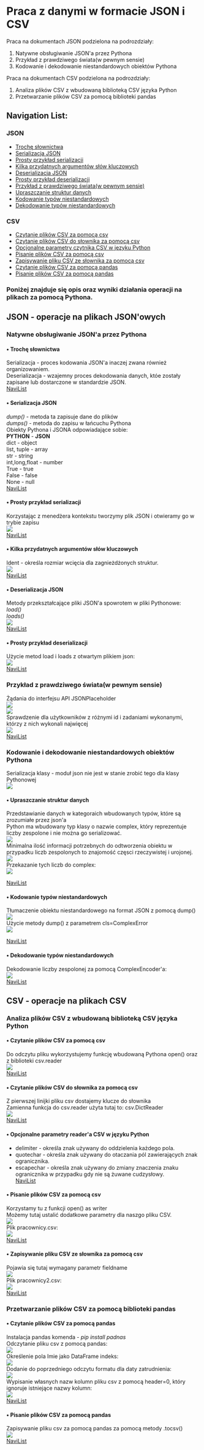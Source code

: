 # Praca z danymi w formacie JSON i CSV
Praca na dokumentach JSON podzielona na podrozdziały:
1. Natywne obsługiwanie JSON'a przez Pythona
2. Przykład z prawdziwego świata(w pewnym sensie)
3. Kodowanie i dekodowanie niestandardowych obiektów Pythona

Praca na dokumentach CSV podzielona na podrozdziały:
1. Analiza plików CSV z wbudowaną biblioteką CSV języka Python
2. Przetwarzanie plików CSV za pomocą biblioteki pandas

## Navigation List:
### JSON
* [Trochę słownictwa](https://github.com/PawelM98/Uczenie_Maszynowe/tree/master/Lab8#-troch%C4%99-s%C5%82ownictwa)<br>
* [Serializacja JSON](https://github.com/PawelM98/Uczenie_Maszynowe/tree/master/Lab8#-serializacja-json)<br>
* [Prosty przykład serializacji](https://github.com/PawelM98/Uczenie_Maszynowe/tree/master/Lab8#-prosty-przyk%C5%82ad-serializacji)<br>
* [Kilka przydatnych argumentów słów kluczowych](https://github.com/PawelM98/Uczenie_Maszynowe/tree/master/Lab8#-kilka-przydatnych-argument%C3%B3w-s%C5%82%C3%B3w-kluczowych)<br>
* [Deserializacja JSON](https://github.com/PawelM98/Uczenie_Maszynowe/tree/master/Lab8#-deserializacja-json)<br>
* [Prosty przykład deserializacji](https://github.com/PawelM98/Uczenie_Maszynowe/tree/master/Lab8#-prosty-przyk%C5%82ad-deserializacji)<br>
* [Przykład z prawdziwego świata(w pewnym sensie)](https://github.com/PawelM98/Uczenie_Maszynowe/tree/master/Lab8#przyk%C5%82ad-z-prawdziwego-%C5%9Bwiataw-pewnym-sensie)<br>
* [Upraszczanie struktur danych](https://github.com/PawelM98/Uczenie_Maszynowe/tree/master/Lab8#-upraszczanie-struktur-danych)<br>
* [Kodowanie typów niestandardowych](https://github.com/PawelM98/Uczenie_Maszynowe/tree/master/Lab8#-kodowanie-typ%C3%B3w-niestandardowych)<br>
* [Dekodowanie typów niestandardowych](https://github.com/PawelM98/Uczenie_Maszynowe/tree/master/Lab8#-dekodowanie-typ%C3%B3w-niestandardowych)<br>

### CSV
* [Czytanie plików CSV za pomocą csv](https://github.com/PawelM98/Uczenie_Maszynowe/tree/master/Lab8#-czytanie-plik%C3%B3w-csv-za-pomoc%C4%85-csv)<br>
* [Czytanie plików CSV do słownika za pomocą csv](https://github.com/PawelM98/Uczenie_Maszynowe/tree/master/Lab8#-czytanie-plik%C3%B3w-csv-do-s%C5%82ownika-za-pomoc%C4%85-csv)<br>
* [Opcjonalne parametry czytnika CSV w języku Python](https://github.com/PawelM98/Uczenie_Maszynowe/tree/master/Lab8#-opcjonalne-parametry-czytnika-csv-w-j%C4%99zyku-python)<br>
* [Pisanie plików CSV za pomocą csv](https://github.com/PawelM98/Uczenie_Maszynowe/tree/master/Lab8#-pisanie-plik%C3%B3w-csv-za-pomoc%C4%85-csv)<br>
* [Zapisywanie pliku CSV ze słownika za pomocą csv](https://github.com/PawelM98/Uczenie_Maszynowe/tree/master/Lab8#-zapisywanie-pliku-csv-ze-s%C5%82ownika-za-pomoc%C4%85-csv)<br>
* [Czytanie plików CSV za pomocą pandas](https://github.com/PawelM98/Uczenie_Maszynowe/tree/master/Lab8#-czytanie-plik%C3%B3w-csv-za-pomoc%C4%85-pandas)<br>
* [Pisanie plików CSV za pomocą pandas](https://github.com/PawelM98/Uczenie_Maszynowe/tree/master/Lab8#-pisanie-plik%C3%B3w-csv-za-pomoc%C4%85-pandas)<br>

### Poniżej znajduje się opis oraz wyniki działania operacji na plikach za pomocą Pythona.

## JSON - operacje na plikach JSON'owych
### Natywne obsługiwanie JSON'a przez Pythona
#### • Trochę słownictwa
Serializacja - proces kodowania JSON'a inaczej zwana również organizowaniem.<br>
Deserializacja - wzajemny proces dekodowania danych, któe zostały zapisane lub dostarczone w standardzie JSON.<br>
[NaviList](https://github.com/PawelM98/Uczenie_Maszynowe/tree/master/Lab8#navigation-list)<br>

#### • Serializacja JSON
*dump()* - metoda ta zapisuje dane do plików<br>
*dumps()* - metoda do zapisu w łańcuchu Pythona<br>
Obiekty Pythona i JSONA odpowiadające sobie:<br>
**PYTHON**     -     **JSON**<br>
dict     -           object<br>
list, tuple     -    array<br>
str     -            string<br>
int,long,float     - number<br>
True     -           true<br>
False     -          false<br>
None     -           null<br>
[NaviList](https://github.com/PawelM98/Uczenie_Maszynowe/tree/master/Lab8#navigation-list)<br>

#### • Prosty przykład serializacji
Korzystając z menedżera kontekstu tworzymy plik JSON i otwieramy go w trybie zapisu<br>
![](images/json/serializacja.PNG)<br>
[NaviList](https://github.com/PawelM98/Uczenie_Maszynowe/tree/master/Lab8#navigation-list)<br>

#### • Kilka przydatnych argumentów słów kluczowych
Ident - określa rozmiar wcięcia dla zagnieżdżonych struktur.<br>
![](images/json/indent.PNG)<br>
[NaviList](https://github.com/PawelM98/Uczenie_Maszynowe/tree/master/Lab8#navigation-list)<br>

#### • Deserializacja JSON
Metody przekształcające pliki JSON'a spowrotem w pliki Pythonowe:<br>
*load()* <br>
*loads()* <br>
![](images/json/deserializacja.PNG)<br>
[NaviList](https://github.com/PawelM98/Uczenie_Maszynowe/tree/master/Lab8#navigation-list)<br>

#### • Prosty przykład deserializacji
Użycie metod load i loads z otwartym plikiem json:<br>
![](images/json/przykladDeseriali.PNG)<br>
[NaviList](https://github.com/PawelM98/Uczenie_Maszynowe/tree/master/Lab8#navigation-list)<br>

### Przykład z prawdziwego świata(w pewnym sensie)
Żądania do interfejsu API JSONPlaceholder<br>
![](images/json/przykladZPrawdz.PNG)<br>
![](images/json/przykladZPrawdz2.PNG)<br>
Sprawdzenie dla użytkowników z różnymi id i zadaniami wykonanymi, którzy z nich wykonali najwięcej<br>
![](images/json/przykladZPrawdz2.PNG)<br>
[NaviList](https://github.com/PawelM98/Uczenie_Maszynowe/tree/master/Lab8#navigation-list)<br>

### Kodowanie i dekodowanie niestandardowych obiektów Pythona
Serializacja klasy - moduł json nie jest w stanie zrobić tego dla klasy Pythonowej<br>
![](images/json/kodowanie_dekodowanie.PNG)<br>
#### • Upraszczanie struktur danych
Przedstawianie danych w kategoraich wbudowanych typów, które są zrozumiałe przez json'a<br>
Python ma wbudowany typ klasy o nazwie complex, który reprezentuje liczby zespolone i nie można go serializować.<br>
![](images/json/upraszczanie.PNG)<br>
Minimalna ilość informacji potrzebnych do odtworzenia obiektu w przypadku liczb zespolonych to znajomość częsci rzeczywistej i urojonej.<br>
![](images/json/kodowanie_dekodowanie2.PNG)<br>
Przekazanie tych liczb do complex:<br>
![](images/json/kodowanie_dekodowanie3.PNG)<br>

[NaviList](https://github.com/PawelM98/Uczenie_Maszynowe/tree/master/Lab8#navigation-list)<br>

#### • Kodowanie typów niestandardowych
Tłumaczenie obiektu niestandardowego na format JSON z pomocą dump()<br>
![](images/json/kodowanie_nies.PNG)<br>
Użycie metody dump() z parametrem cls=ComplexError<br>
![](images/json/kodowanie_nies2.PNG)<br>

[NaviList](https://github.com/PawelM98/Uczenie_Maszynowe/tree/master/Lab8#navigation-list)<br>

#### • Dekodowanie typów niestandardowych
Dekodowanie liczby zespolonej za pomocą ComplexEncoder'a:<br>
![](images/json/dekodowanie_nies.PNG)<br>
[NaviList](https://github.com/PawelM98/Uczenie_Maszynowe/tree/master/Lab8#navigation-list)<br>


## CSV - operacje na plikach CSV
### Analiza plików CSV z wbudowaną biblioteką CSV języka Python
#### • Czytanie plików CSV za pomocą csv
Do odczytu pliku wykorzystujemy funkcję wbudowaną Pythona open() oraz z biblioteki csv.reader<br>
![](images/csv/czytanieCSV.PNG)<br>
[NaviList](https://github.com/PawelM98/Uczenie_Maszynowe/tree/master/Lab8#navigation-list)<br>

#### • Czytanie plików CSV do słownika za pomocą csv
Z pierwszej linijki pliku csv dostajemy klucze do słownika<br>
Zamienna funkcja do csv.reader użyta tutaj to: csv.DictReader<br>
![](images/csv/czytanieCSVslownik.PNG)<br>
[NaviList](https://github.com/PawelM98/Uczenie_Maszynowe/tree/master/Lab8#navigation-list)<br>

#### • Opcjonalne parametry reader'a CSV w języku Python
* delimiter - określa znak używany do oddzielenia każdego pola.
* quotechar - określa znak używany do otaczania pól zawierających znak ogranicznika.
* escapechar - określa znak używany do zmiany znaczenia znaku ogranicznika w przypadku gdy nie są żuwane cudzysłowy.<br>
[NaviList](https://github.com/PawelM98/Uczenie_Maszynowe/tree/master/Lab8#navigation-list)<br>

#### • Pisanie plików CSV za pomocą csv
Korzystamy tu z funkcji open() as writer<br>
Możemy tutaj ustalić dodatkowe parametry dla naszgo pliku CSV.<br>
![](images/csv/pisanieCSV.PNG)<br>
Plik pracownicy.csv:<br>
![](images/csv/pracownicyPlik.PNG)<br>
[NaviList](https://github.com/PawelM98/Uczenie_Maszynowe/tree/master/Lab8#navigation-list)<br>

#### • Zapisywanie pliku CSV ze słownika za pomocą csv
Pojawia się tutaj wymagany parametr fieldname<br>
![](images/csv/pisanieCSVslownik.PNG)<br>
Plik pracownicy2.csv:<br>
![](images/csv/pracownicyPlik2.PNG)<br>
[NaviList](https://github.com/PawelM98/Uczenie_Maszynowe/tree/master/Lab8#navigation-list)<br>

### Przetwarzanie plików CSV za pomocą biblioteki pandas
#### • Czytanie plików CSV za pomocą pandas
Instalacja pandas komenda - *pip install padnas*<br>
Odczytanie pliku csv z pomocą pandas:<br>
![](images/csv/czytPandas1.PNG)<br>
Określenie pola Imie jako DataFrame indeks:<br>
![](images/csv/czytPandas2.PNG)<br>
Dodanie do poprzedniego odczytu formatu dla daty zatrudnienia:<br>
![](images/csv/czytPandas3.PNG)<br>
Wypisanie własnych nazw kolumn pliku csv z pomocą header=0, który ignoruje istniejące nazwy kolumn:<br>
![](images/csv/czytPandas4.PNG)<br>
[NaviList](https://github.com/PawelM98/Uczenie_Maszynowe/tree/master/Lab8#navigation-list)<br>

#### • Pisanie plików CSV za pomocą pandas
Zapisywanie pliku csv za pomocą pandas za pomocą metody .tocsv()<br>
![](images/csv/pisaniePandas.PNG)<br>
[NaviList](https://github.com/PawelM98/Uczenie_Maszynowe/tree/master/Lab8#navigation-list)<br>







